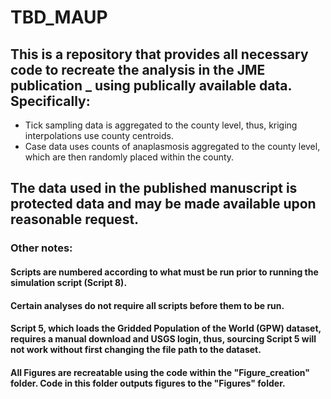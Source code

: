 # TBD_MAUP

## This is a repository that provides all necessary code to recreate the analysis in the JME publication _ using publically available data. Specifically:

- Tick sampling data is aggregated to the county level, thus, kriging interpolations use county centroids.
- Case data uses counts of anaplasmosis aggregated to the county level, which are then randomly placed within the county.

## The data used in the published manuscript is protected data and may be made available upon reasonable request.

### Other notes:

#### Scripts are numbered according to what must be run prior to running the simulation script (Script 8).

#### Certain analyses do not require all scripts before them to be run.

#### Script 5, which loads the Gridded Population of the World (GPW) dataset, requires a manual download and USGS login, thus, sourcing Script 5 will not work without first changing the file path to the dataset.

#### All Figures are recreatable using the code within the "Figure_creation" folder. Code in this folder outputs figures to the "Figures" folder.
